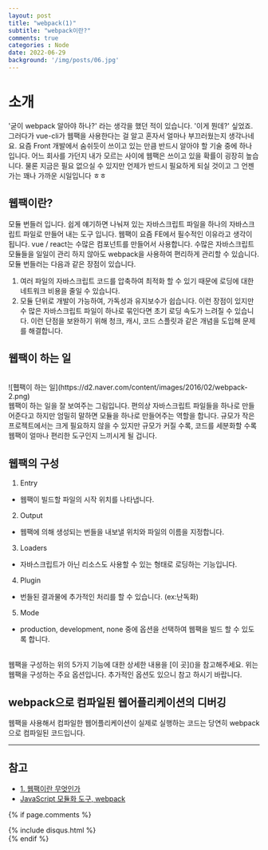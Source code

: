```yaml
---
layout: post
title: "webpack(1)"
subtitle: "webpack이란?"
comments: true
categories : Node
date: 2022-06-29
background: '/img/posts/06.jpg'
---
```


# 소개
'굳이 webpack 알아야 하나?' 라는 생각을 했던 적이 있습니다. '이게 뭔데?' 싶었죠.
그러다가 vue-cli가 웹팩을 사용한다는 걸 알고 혼자서 얼마나 부끄러웠는지 생각나네요.
요즘 Front 개발에서 숨쉬듯이 쓰이고 있는 만큼 반드시 알아야 할 기술 중에 하나 입니다.
어느 회사를 가던지 내가 모르는 사이에 웹팩은 쓰이고 있을 확률이 굉장히 높습니다.
물론 지금은 필요 없으실 수 있지만 언제가 반드시 필요하게 되실 것이고 그 언젠가는 꽤나 가까운 시일입니다 ㅎㅎ

## 웹팩이란?
모듈 번들러 입니다.
쉽게 얘기하면 나눠져 있는 자바스크립트 파일을 하나의 자바스크립트 파일로 만들어 내는 도구 입니다.
웹팩이 요즘 FE에서 필수적인 이유라고 생각이 됩니다.
vue / react는 수많은 컴포넌트를 만들어서 사용합니다.
수많은 자바스크립트 모듈들을 일일이 관리 하지 않아도 webpack을 사용하여 편리하게 관리할 수 있습니다.
<br>
모듈 번들러는 다음과 같은 장점이 있습니다.
1. 여러 파일의 자바스크립트 코드를 압축하여 최적화 할 수 있기 때문에 로딩에 대한 네트워크 비용을 줄일 수 있습니다.
2. 모듈 단위로 개발이 가능하여, 가독성과 유지보수가 쉽습니다.
이런 장점이 있지만 수 많은 자바스크립트 파일이 하나로 묶인다면 초기 로딩 속도가 느려질 수 있습니다.
이런 단점을 보완하기 위해 청크, 캐시, 코드 스플릿과 같은 개념을 도입해 문제를 해결합니다.

## 웹팩이 하는 일
<br>
![휍팩이 하는 일](https://d2.naver.com/content/images/2016/02/webpack-2.png)
<br>
웹팩이 하는 일을 잘 보여주는 그림입니다.
편의상 자바스크립트 파일들을 하나로 만들어준다고 하지만 엄밀히 말하면 모듈을 하나로 만들어주는 역할을 합니다.
규모가 작은 프로젝트에서는 크게 필요하지 않을 수 있지만 규모가 커질 수록, 코드를 세분화할 수록 웹팩이 얼마나 편리한 도구인지 느끼시게 될 겁니다.


## 웹팩의 구성
1. Entry
  - 웹팩이 빌드할 파일의 시작 위치를 나타냅니다.
2. Output
  - 웹팩에 의해 생성되는 번들을 내보낼 위치와 파일의 이름을 지정합니다.
3. Loaders
  - 자바스크립트가 아닌 리소스도 사용할 수 있는 형태로 로딩하는 기능입니다.
4. Plugin
  - 번들된 결과물에 추가적인 처리를 할 수 있습니다. (ex:난독화)
5. Mode
  - production, development, none 중에 옵션을 선택하여 웹팩을 빌드 할 수 있도록 합니다.
<br>
웹팩을 구성하는 위의 5가지 기능에 대한 상세한 내용을 [이 곳]()을 참고해주세요.
위는 웹팩을 구성하는 주요 옵션입니다. 추가적인 옵션도 있으니 참고 하시기 바랍니다.

## webpack으로 컴파일된 웹어플리케이션의 디버깅
웹팩을 사용해서 컴파일한 웹어플리케이션이 실제로 실행하는 코드는 당연히 webpack으로 컴파일된 코드입니다.





---
## 참고
- [1. 웹팩이란 무엇인가](https://medium.com/@woody_dev/js-webpack-1-%EC%9B%B9%ED%8C%A9%EC%9D%B4%EB%9E%80-%EB%AC%B4%EC%97%87%EC%9D%B8%EA%B0%80-f29ebca31da4)
- [JavaScript 모듈화 도구, webpack](https://d2.naver.com/helloworld/0239818)

{% if page.comments %}
<div id="post-disqus" class="container">
{% include disqus.html %}
</div>
{% endif %}
